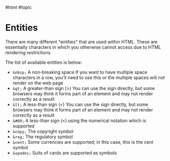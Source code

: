 #html #topic

# Entities
There are many different "entities" that are used within HTML. These are essentially characters in which you otherwise cannot access due to HTML rendering restrictions.

The list of available entities is below:
- `&nbsp;`
  A non-breaking space
  If you want to have multiple space characters in a row, you'll need to use this or the multiple spaces will not render on the web page
- `&gt;`
  A greater-than sign (>)
  You can use the sign directly, but some browsers may think it forms part of an element and may not render correctly as a result
- `&lt;`
  A less-than sign (<)
  You can use the sign directly, but some browsers may think it forms part of an element and may not render correctly as a result
- `&#60;`
  A less-than sign (<) using the numerical notation which is supported
- `&copy;`
  The copyright symbol
- `&reg;`
  The regulatory symbol
- `&cent;`
  Some currencies are supported; in this case, this is the cent symbol
- `&spades;`
  Suits of cards are supported as symbols